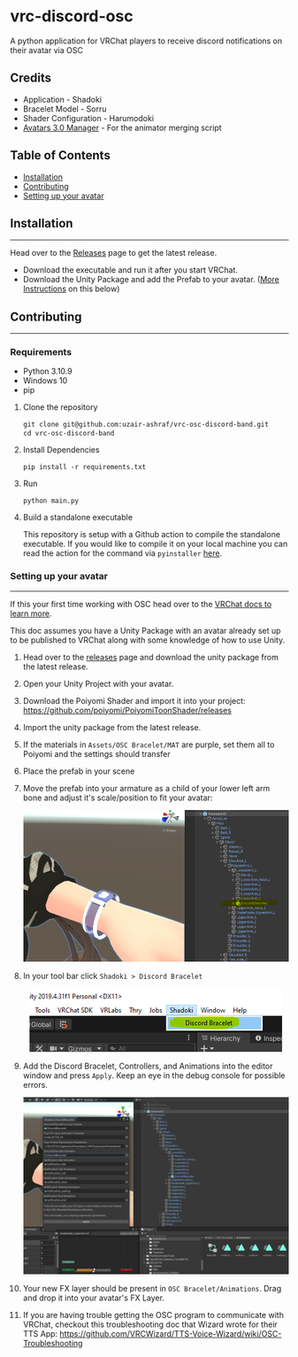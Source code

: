 # vrc-discord-osc

A python application for VRChat players to receive discord notifications on their avatar via OSC

## Credits

- Application - Shadoki
- Bracelet Model - Sorru
- Shader Configuration - Harumodoki
- [Avatars 3.0 Manager](https://github.com/VRLabs/Avatars-3.0-Manager) - For the animator merging script

## Table of Contents

- [Installation](#installation)
- [Contributing](#contributing)
- [Setting up your avatar](#setting-up-your-avatar)

## Installation

---

Head over to the [Releases](https://github.com/uzair-ashraf/vrc-osc-discord-band/releases) page to get the latest release.

- Download the executable and run it after you start VRChat.
- Download the Unity Package and add the Prefab to your avatar. ([More Instructions](#setting-up-your-avatar) on this below)

## Contributing

---

### Requirements

- Python 3.10.9
- Windows 10
- pip

1. Clone the repository

   ```shell
   git clone git@github.com:uzair-ashraf/vrc-osc-discord-band.git
   cd vrc-osc-discord-band
   ```

1. Install Dependencies

   ```shell
   pip install -r requirements.txt
   ```

1. Run

   ```shell
   python main.py
   ```

1. Build a standalone executable

   This repository is setup with a Github action to compile the standalone executable. If you would like to compile it on your local machine you can read the action for the command via `pyinstaller` [here](./.github/workflows/release.yml).

### Setting up your avatar

---

If this your first time working with OSC head over to the [VRChat docs to learn more](https://docs.vrchat.com/docs/osc-overview).

This doc assumes you have a Unity Package with an avatar already set up to be published to VRChat along with some knowledge of how to use Unity.

1. Head over to the [releases](https://github.com/uzair-ashraf/vrc-osc-discord-band/releases) page and download the unity package from the latest release.

1. Open your Unity Project with your avatar.

1. Download the Poiyomi Shader and import it into your project: https://github.com/poiyomi/PoiyomiToonShader/releases

1. Import the unity package from the latest release.

1. If the materials in `Assets/OSC Bracelet/MAT` are purple, set them all to Poiyomi and the settings should transfer

1. Place the prefab in your scene

1. Move the prefab into your armature as a child of your lower left arm bone and adjust it's scale/position to fit your avatar:

   <p align="center">
      <img src="./img/screenshot-bone.png">
   </p>

1. In your tool bar click `Shadoki > Discord Bracelet`

   <p align="center">
      <img src="./img/screenshot-unity-tool.png">
   </p>

1. Add the Discord Bracelet, Controllers, and Animations into the editor window and press `Apply`. Keep an eye in the debug console for possible errors.

   <p align="center">
      <img src="./img/screenshot-bracelet-tool.png">
   </p>

1. Your new FX layer should be present in `OSC Bracelet/Animations`. Drag and drop it into your avatar's FX Layer.

1. If you are having trouble getting the OSC program to communicate with VRChat, checkout this troubleshooting doc that Wizard wrote for their TTS App: https://github.com/VRCWizard/TTS-Voice-Wizard/wiki/OSC-Troubleshooting
